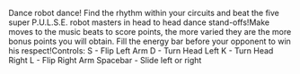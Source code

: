 Dance robot dance! Find the rhythm within your circuits and beat the five super P.U.L.S.E. robot masters in head to head dance stand-offs!Make moves to the music beats to score points, the more varied they are the more bonus points you will obtain. Fill the energy bar before your opponent to win his respect!Controls:
S - Flip Left Arm
D - Turn Head Left
K - Turn Head Right
L - Flip Right Arm
Spacebar - Slide left or right